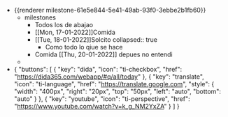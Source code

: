 - {{renderer milestone-61e5e844-5e41-49ab-93f0-3ebbe2b1fb60}}
	- milestones
		- Todos los de abajao
		- [[Mon, 17-01-2022]]Comida
		- [[Tue, 18-01-2022]]Solcito
		  collapsed:: true
			- Como todo lo qiue se hace
		- Comida [[Thu, 20-01-2022]] depues no entendi
	-
- {
    "buttons": [
      {
        "key": "dida",
        "icon": "ti-checkbox",
        "href": "https://dida365.com/webapp/#q/all/today"
      },
      {
        "key": "translate",
        "icon": "ti-language",
        "href": "https://translate.google.com",
        "style": {
          "width": "400px",
          "right": "20px",
          "top": "50px",
          "left": "auto",
          "bottom": "auto"
        }
      },
  {
        "key": "youtube",
        "icon": "ti-perspective",
        "href": "https://www.youtube.com/watch?v=k_g_NM2YxZA"
      } 
  ]
  }